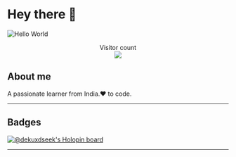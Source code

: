 # Hey there :wave:

<img src="https://raw.githubusercontent.com/sagar-viradiya/sagar-viradiya/master/resources/banner.png" alt="Hello World">

<p align="center"> 
  Visitor count<br>
  <img src="https://profile-counter.glitch.me/swastikgithub09/count.svg" />
</p>

## About me

A passionate learner from India.:heart: to code.

<hr>

## Badges

[![@dekuxdseek's Holopin board](https://holopin.io/api/user/board?user=dekuxdseek)](https://holopin.io/@dekuxdseek)

<hr>

<!--

Here are some ideas to get you started:

- 🔭 I’m currently working on ...
- 🌱 I’m currently learning ...
- 👯 I’m looking to collaborate on ...
- 🤔 I’m looking for help with ...
- 💬 Ask me about ...
- 📫 How to reach me: ...
- 😄 Pronouns: ...
- ⚡ Fun fact: ...
-->
